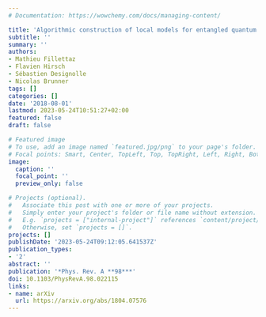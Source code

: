 ```yaml
---
# Documentation: https://wowchemy.com/docs/managing-content/

title: 'Algorithmic construction of local models for entangled quantum states: optimization for two-qubit states'
subtitle: ''
summary: ''
authors:
- Mathieu Fillettaz
- Flavien Hirsch
- Sébastien Designolle
- Nicolas Brunner
tags: []
categories: []
date: '2018-08-01'
lastmod: 2023-05-24T10:51:27+02:00
featured: false
draft: false

# Featured image
# To use, add an image named `featured.jpg/png` to your page's folder.
# Focal points: Smart, Center, TopLeft, Top, TopRight, Left, Right, BottomLeft, Bottom, BottomRight.
image:
  caption: ''
  focal_point: ''
  preview_only: false

# Projects (optional).
#   Associate this post with one or more of your projects.
#   Simply enter your project's folder or file name without extension.
#   E.g. `projects = ["internal-project"]` references `content/project/deep-learning/index.md`.
#   Otherwise, set `projects = []`.
projects: []
publishDate: '2023-05-24T09:12:05.641537Z'
publication_types:
- '2'
abstract: ''
publication: '*Phys. Rev. A **98***'
doi: 10.1103/PhysRevA.98.022115
links:
- name: arXiv
  url: https://arxiv.org/abs/1804.07576
---
```

